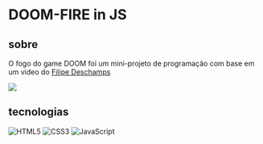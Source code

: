 # DOOM-FIRE in JS

## sobre

O fogo do game DOOM foi um mini-projeto de programação com base em um video do [Filipe Deschamps](https://www.youtube.com/watch?v=fxm8cadCqbs)

 ![](https://github.com/WayneRocha/DOOM-FIRE/blob/main/doom.gif)

## tecnologias

<img alt="HTML5" src="https://img.shields.io/badge/html5-%23E34F26.svg?&style=for-the-badge&logo=html5&logoColor=white"/>
<img alt="CSS3" src="https://img.shields.io/badge/css3-%231572B6.svg?&style=for-the-badge&logo=css3&logoColor=white"/>
<img alt="JavaScript" src="https://img.shields.io/badge/javascript-%23323330.svg?&style=for-the-badge&logo=javascript&logoColor=%23F7DF1E"/>
